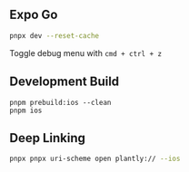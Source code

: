 ## Expo Go

```bash
pnpx dev --reset-cache
```

Toggle debug menu with `cmd + ctrl + z`

## Development Build

```
pnpm prebuild:ios --clean
pnpm ios
```

## Deep Linking

```bash
pnpx pnpx uri-scheme open plantly:// --ios
```
